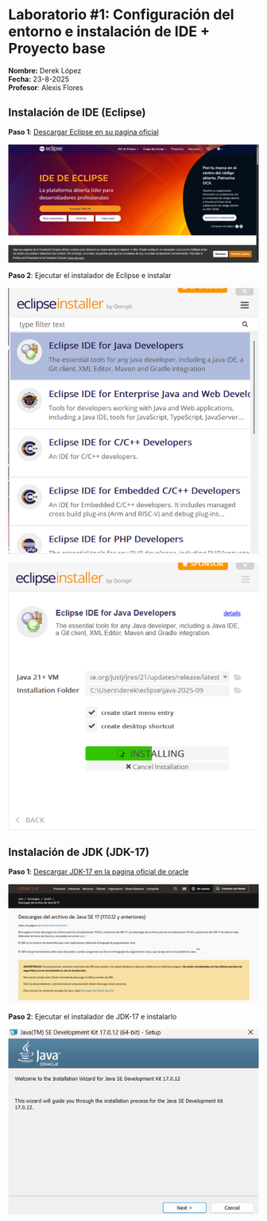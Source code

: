 # Laboratorio #1:  Configuración del entorno e instalación de IDE + Proyecto base

**Nombre:** Derek López <br>
**Fecha:** 23-8-2025 <br>
**Profesor**: Alexis Flores

## Instalación de IDE (Eclipse)
**Paso 1**: <a href="https://eclipseide.org/">Descargar Eclipse en su pagina oficial</a> <br><br>
![Texto alternativo](https://github.com/DerekLopez17/Trabajos/blob/main/Capturas/paginaoficial.png?raw=true)

**Paso 2**: Ejecutar el instalador de Eclipse e instalar <br><br> 
![Texto alternativo](https://github.com/DerekLopez17/Trabajos/blob/main/Capturas/instalador.png?raw=true)

![Texto alternativo](https://github.com/DerekLopez17/Trabajos/blob/main/Capturas/instalando.png?raw=true)

## Instalación de JDK (JDK-17)

**Paso 1**: <a href="https://www.oracle.com/java/technologies/javase/jdk17-archive-downloads.html">
Descargar JDK-17 en la pagina oficial de oracle</a> <br><br>
![Texto alternativo](https://github.com/DerekLopez17/Trabajos/blob/main/Capturas/paginaoficialjdk.png?raw=true)

**Paso 2**: Ejecutar el instalador de JDK-17 e instalarlo <br><br>
![Texto alternativo](https://github.com/DerekLopez17/Trabajos/blob/main/Capturas/instaladorjdk.png?raw=true)



